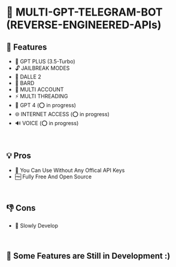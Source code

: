 # 📡 MULTI-GPT-TELEGRAM-BOT (REVERSE-ENGINEERED-APIs)

##  🚀 Features

-  🤖 GPT PLUS (3.5-Turbo)
-  🔓 JAILBREAK MODES
-  🎨 DALLE 2 
-  🌟 BARD
-  🍪 MULTI ACCOUNT
-  ⚡️ MULTI THREADING
-  🤖 GPT 4 (⭕ in progress)
-  🌐 INTERNET ACCESS (⭕ in progress)
-  🔊 VOICE (⭕ in progress)


<br>

## 💡 Pros

- 🍕 You Can Use Without Any Offical API Keys
- 🆓 Fully Free And Open Source
  

<br>


## 👎 Cons

- 🐌 Slowly Develop


<br>
 
## 🏮 Some Features are Still in Development :)
